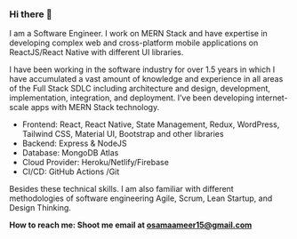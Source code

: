 ### Hi there 👋

<!--
**osama-ameer/osama-ameer** is a ✨ _special_ ✨ repository because its `README.md` (this file) appears on your GitHub profile.

Here are some ideas to get you started:

- 🔭 I’m currently working on ...
- 🌱 I’m currently learning ...
- 👯 I’m looking to collaborate on ...
- 🤔 I’m looking for help with ...
- 💬 Ask me about ...
- 😄 Pronouns: ...
- ⚡ Fun fact: ...
-->

I am a Software Engineer. I work on MERN Stack and have expertise in developing complex web and cross-platform mobile applications on ReactJS/React Native with different UI libraries. 

I have been working in the software industry for over 1.5 years in which I have accumulated a vast amount of knowledge and experience in all areas of the Full Stack SDLC including architecture and design, development, implementation, integration, and deployment. I’ve been developing internet-scale apps with MERN Stack technology.

- Frontend: React, React Native, State Management, Redux, WordPress, Tailwind CSS, Material UI, Bootstrap and other libraries
- Backend: Express & NodeJS 
- Database: MongoDB Atlas
- Cloud Provider: Heroku/Netlify/Firebase
- CI/CD: GitHub Actions /Git

Besides these technical skills. I am also familiar with different methodologies of software engineering Agile, Scrum, Lean Startup, and Design Thinking.

**How to reach me: Shoot me email at osamaameer15@gmail.com**

